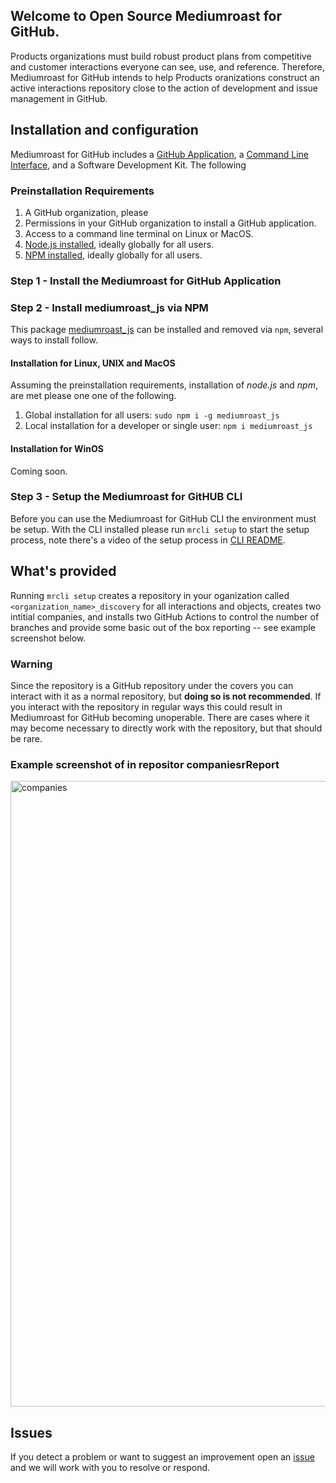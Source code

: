 ## Welcome to Open Source Mediumroast for GitHub.
Products organizations must build robust product plans from competitive and customer interactions everyone can see, use, and reference. Therefore, Mediumroast for GitHub intends to help Products oranizations construct an active interactions repository close to the action of development and issue management in GitHub.      

## Installation and configuration
Mediumroast for GitHub includes a [GitHub Application](https://github.com/apps/mediumroast-for-github), a [Command Line Interface](./cli/README.md), and a Software Development Kit.  The following 

### Preinstallation Requirements
1. A GitHub organization, please 
2. Permissions in your GitHub organization to install a GitHub application.
3. Access to a command line terminal on Linux or MacOS.
4. [Node.js installed](https://docs.npmjs.com/downloading-and-installing-node-js-and-npm#using-a-node-installer-to-install-nodejs-and-npm), ideally globally for all users.
5. [NPM installed](https://docs.npmjs.com/downloading-and-installing-node-js-and-npm#using-a-node-installer-to-install-nodejs-and-npm), ideally globally for all users.

### Step 1 - Install the Mediumroast for GitHub Application

### Step 2 - Install mediumroast_js via NPM
This package [mediumroast_js](https://www.npmjs.com/package/mediumroast_js) can be installed and removed via `npm`, several ways to install follow.

#### Installation for Linux, UNIX and MacOS
Assuming the preinstallation requirements, installation of *node.js* and *npm*, are met please one one of the following.
1. Global installation for all users: `sudo npm i -g mediumroast_js`
2. Local installation for a developer or single user: `npm i mediumroast_js`

#### Installation for WinOS
Coming soon.

### Step 3 - Setup the Mediumroast for GitHUB CLI
Before you can use the Mediumroast for GitHub CLI the environment must be setup.  With the CLI installed please run `mrcli setup` to start the setup process, note there's a video of the setup process in [CLI README](./cli/README.md).

## What's provided
Running `mrcli setup` creates a repository in your oganization called `<organization_name>_discovery` for all interactions and objects, creates two intitial companies, and installs two GitHub Actions to control the number of branches and provide some basic out of the box reporting -- see example screenshot below.

### Warning
Since the repository is a GitHub repository under the covers you can interact with it as a normal repository, but **doing so is not recommended**. If you interact with the repository in regular ways this could result in Mediumroast for GitHub becoming unoperable.  There are cases where it may become necessary to directly work with the repository, but that should be rare.

### Example screenshot of in repositor companiesrReport
<img width="1001" alt="companies" src="https://github.com/mediumroast/mediumroast_js/assets/10818650/23fbd53f-dbfe-4106-a18d-5d13e0b5ce2b">

## Issues
If you detect a problem or want to suggest an improvement open an [issue](https://github.com/mediumroast/mediumroast_js/issues) and we will work with you to resolve or respond.





